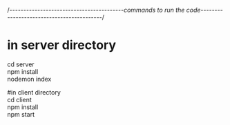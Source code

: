 /*-----------------------------------------commands to run the code------------------------------------------*/  

# in server directory  
cd server  
npm install  
nodemon index  

#in client directory  
cd client  
npm install  
npm start

